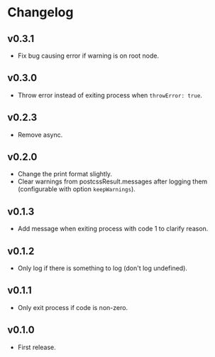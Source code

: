 # Changelog

## v0.3.1
- Fix bug causing error if warning is on root node.

## v0.3.0
- Throw error instead of exiting process when `throwError: true`.

## v0.2.3
- Remove async.

## v0.2.0
- Change the print format slightly.
- Clear warnings from postcssResult.messages after logging them (configurable with option `keepWarnings`).

## v0.1.3
- Add message when exiting process with code 1 to clarify reason.

## v0.1.2
- Only log if there is something to log (don't log undefined).

## v0.1.1
- Only exit process if code is non-zero.

## v0.1.0
- First release.
